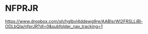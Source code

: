 # NFPRJR
https://www.dropbox.com/sh/hglbvl4ddewg9re/AABIsrWl2FRSLLjBl-ODLbQla/nfprJR?dl=0&subfolder_nav_tracking=1
